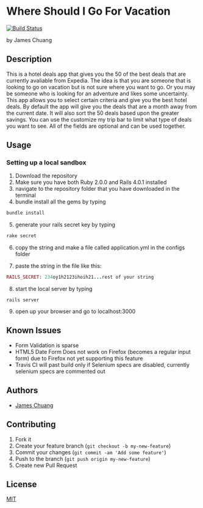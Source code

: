 # Where Should I Go For Vacation
[![Build Status](https://travis-ci.org/hiddensanctum/travel_deals.png?branch=master)](https://travis-ci.org/hiddensanctum/travel_deals)

by James Chuang

## Description

This is a hotel deals app that gives you the 50 of the best deals that are currently avaliable from Expedia. The idea is that you are someone that is looking to go on vacation but is not sure where you want to go. Or you may be someone who is looking for an adventure and likes some uncertainty. This app allows you to select certain criteria and give you the best hotel deals. By default the app will give you the deals that are a month away from the current date. It will also sort the 50 deals based upon the greater savings. You can use the customize my trip bar to limit what type of deals you want to see. All of the fields are optional and can be used together.

## Usage
### Setting up a local sandbox
1) Download the repository
2) Make sure you have both Ruby 2.0.0 and Rails 4.0.1 installed
3) navigate to the repository folder that you have downloaded in the terminal
4) bundle install all the gems by typing
```ruby
bundle install
```
5) generate your rails secret key by typing
```ruby
rake secret
```
6) copy the string and make a file called application.yml in the configs folder

7) paste the string in the file like this:
```ruby
RAILS_SECRET: 234oy1h2123ihoih21...rest of your string
```
8) start the local server by typing
```
rails server
```
9) open up your browser and go to localhost:3000

## Known Issues
* Form Validation is sparse
* HTML5 Date Form Does not work on Firefox (becomes a regular input form) due to Firefox not yet supporting this feature
* Travis CI will past build only if Selenium specs are disabled, currently selenium specs are commented out

## Authors

* [James Chuang](https://github.com/hiddensanctum)

## Contributing

1. Fork it
2. Create your feature branch (`git checkout -b my-new-feature`)
3. Commit your changes (`git commit -am 'Add some feature'`)
4. Push to the branch (`git push origin my-new-feature`)
5. Create new Pull Request

## License

[MIT][2]

[2]: http://opensource.org/licenses/MIT
